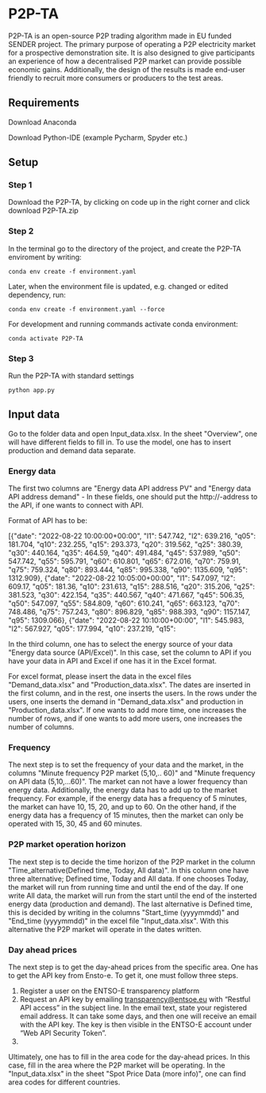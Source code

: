 # P2P-TA
P2P-TA is an open-source P2P trading algorithm made in EU funded SENDER project. The primary purpose of operating a P2P electricity market for a prospective demonstration site. It is also designed to give participants an experience of how a decentralised P2P market can provide possible economic gains. Additionally, the design of the results is made end-user friendly to recruit more consumers or producers to the test areas.  


## Requirements

Download Anaconda

Download Python-IDE (example Pycharm, Spyder etc.)

## Setup

### Step 1 

Download the P2P-TA, by clicking on code up in the right corner and click download P2P-TA.zip

### Step 2

In the terminal go to the directory of the project, and create the P2P-TA enviroment by writing:

``` conda env create -f environment.yaml ```

Later, when the environment file is updated, e.g. changed or edited dependency, run:

``` conda env create -f environment.yaml --force ```

For development and running commands activate conda environment:

``` conda activate P2P-TA ```

### Step 3

Run the P2P-TA with standard settings

``` python app.py ```

## Input data

Go to the folder data and open Input_data.xlsx. In the sheet "Overview", one will have different fields to fill in. To use the model, one has to insert production and demand data separate. 

### Energy data

The first two columns are "Energy data API address PV" and "Energy data API address demand" - In these fields, one should put the http://-address to the API, if one wants to connect with API.

Format of API has to be: 

[{"date": "2022-08-22 10:00:00+00:00", "l1": 547.742, "l2": 639.216, "q05": 181.704, "q10": 232.255, "q15": 293.373, "q20": 319.562, "q25": 380.39, "q30": 440.164, "q35": 464.59, "q40": 491.484, "q45": 537.989, "q50": 547.742, "q55": 595.791, "q60": 610.801, "q65": 672.016, "q70": 759.91, "q75": 759.324, "q80": 893.444, "q85": 995.338, "q90": 1135.609, "q95": 1312.909}, {"date": "2022-08-22 10:05:00+00:00", "l1": 547.097, "l2": 609.17, "q05": 181.36, "q10": 231.613, "q15": 288.516, "q20": 315.206, "q25": 381.523, "q30": 422.154, "q35": 440.567, "q40": 471.667, "q45": 506.35, "q50": 547.097, "q55": 584.809, "q60": 610.241, "q65": 663.123, "q70": 748.486, "q75": 757.243, "q80": 896.829, "q85": 988.393, "q90": 1157.147, "q95": 1309.066}, {"date": "2022-08-22 10:10:00+00:00", "l1": 545.983, "l2": 567.927, "q05": 177.994, "q10": 237.219, "q15": 

In the third column, one has to select the energy source of your data "Energy data source (API/Excel)". In this case, set the column to API if you have your data in API and Excel if one has it in the Excel format.

For excel format, please insert the data in the excel files "Demand_data.xlsx" and "Production_data.xlsx". The dates are inserted in the first column, and in the rest, one inserts the users. In the rows under the users, one inserts the demand in "Demand_data.xlsx" and production in "Production_data.xlsx". If one wants to add more time, one increases the number of rows, and if one wants to add more users, one increases the number of columns.

### Frequency

The next step is to set the frequency of your data and the market, in the columns "Minute frequency P2P market (5,10,.. 60)" and "Minute frequency on API data (5,10,…60)". The market can not have a lower frequency than energy data. Additionally, the energy data has to add up to the market frequency. For example, if the energy data has a frequency of 5 minutes, the market can have 10, 15, 20, and up to 60. On the other hand, if the energy data has a frequency of 15 minutes, then the market can only be operated with 15, 30, 45 and 60 minutes.

### P2P market operation horizon

The next step is to decide the time horizon of the P2P market in the column "Time_alternative(Defined time, Today, All data)". In this column one have three alternative; Defined time, Today and All data. If one chooses Today, the market will run from running time and until the end of the day. If one write All data, the market will run from the start until the end of the insterted energy data (production and demand). The last alternative is Defined time, this is decided by writing in the columns "Start_time (yyyymmdd)" and "End_time (yyyymmdd)" in the excel file "Input_data.xlsx". With this alternative the P2P market will operate in the dates written.


### Day ahead prices

The next step is to get the day-ahead prices from the specific area. One has to get the API key from Ensto-e. To get it, one must follow three steps. 

1.	Register a user on the ENTSO-E transparency platform  
2.	Request an API key by emailing transparency@entsoe.eu with “Restful API access” in the subject line. In the email text, state your registered email address. It can take some days, and then one will receive an email with the API key. The key is then visible in the ENTSO-E account under “Web API Security Token”.
3.	
Ultimately, one has to fill in the area code for the day-ahead prices. In this case, fill in the area where the P2P market will be operating. In the "Input_data.xlsx" in the sheet "Spot Price Data (more info)", one can find area codes for different countries.

















